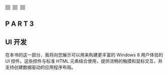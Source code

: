![images](img/3squ.jpg)

## P A R T 3

## UI 开发

在本书的这一部分，我将向您展示可以用来构建更丰富的 Windows 8 用户体验的 UI 控件。这些控件与标准 HTML 元素结合使用，提供流畅的触摸和鼠标交互，并支持创建数据驱动的应用程序布局。